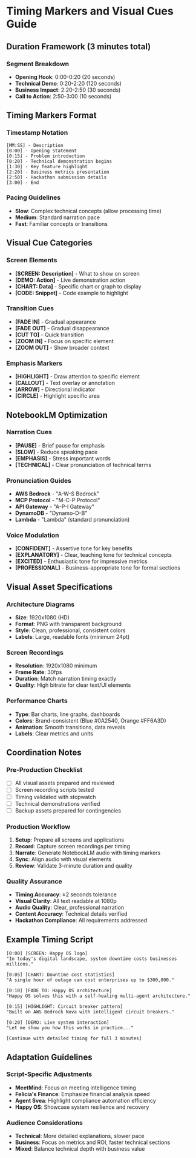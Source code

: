 # Timing Markers and Visual Cues Guide

## Duration Framework (3 minutes total)

### Segment Breakdown
- **Opening Hook**: 0:00-0:20 (20 seconds)
- **Technical Demo**: 0:20-2:20 (120 seconds)
- **Business Impact**: 2:20-2:50 (30 seconds)
- **Call to Action**: 2:50-3:00 (10 seconds)

## Timing Markers Format

### Timestamp Notation
```
[MM:SS] - Description
[0:00] - Opening statement
[0:15] - Problem introduction
[0:20] - Technical demonstration begins
[1:30] - Key feature highlight
[2:20] - Business metrics presentation
[2:50] - Hackathon submission details
[3:00] - End
```

### Pacing Guidelines
- **Slow**: Complex technical concepts (allow processing time)
- **Medium**: Standard narration pace
- **Fast**: Familiar concepts or transitions

## Visual Cue Categories

### Screen Elements
- **[SCREEN: Description]** - What to show on screen
- **[DEMO: Action]** - Live demonstration action
- **[CHART: Data]** - Specific chart or graph to display
- **[CODE: Snippet]** - Code example to highlight

### Transition Cues
- **[FADE IN]** - Gradual appearance
- **[FADE OUT]** - Gradual disappearance
- **[CUT TO]** - Quick transition
- **[ZOOM IN]** - Focus on specific element
- **[ZOOM OUT]** - Show broader context

### Emphasis Markers
- **[HIGHLIGHT]** - Draw attention to specific element
- **[CALLOUT]** - Text overlay or annotation
- **[ARROW]** - Directional indicator
- **[CIRCLE]** - Highlight specific area

## NotebookLM Optimization

### Narration Cues
- **[PAUSE]** - Brief pause for emphasis
- **[SLOW]** - Reduce speaking pace
- **[EMPHASIS]** - Stress important words
- **[TECHNICAL]** - Clear pronunciation of technical terms

### Pronunciation Guides
- **AWS Bedrock** - "A-W-S Bedrock"
- **MCP Protocol** - "M-C-P Protocol"
- **API Gateway** - "A-P-I Gateway"
- **DynamoDB** - "Dynamo-D-B"
- **Lambda** - "Lambda" (standard pronunciation)

### Voice Modulation
- **[CONFIDENT]** - Assertive tone for key benefits
- **[EXPLANATORY]** - Clear, teaching tone for technical concepts
- **[EXCITED]** - Enthusiastic tone for impressive metrics
- **[PROFESSIONAL]** - Business-appropriate tone for formal sections

## Visual Asset Specifications

### Architecture Diagrams
- **Size**: 1920x1080 (HD)
- **Format**: PNG with transparent background
- **Style**: Clean, professional, consistent colors
- **Labels**: Large, readable fonts (minimum 24pt)

### Screen Recordings
- **Resolution**: 1920x1080 minimum
- **Frame Rate**: 30fps
- **Duration**: Match narration timing exactly
- **Quality**: High bitrate for clear text/UI elements

### Performance Charts
- **Type**: Bar charts, line graphs, dashboards
- **Colors**: Brand-consistent (Blue #0A2540, Orange #FF6A3D)
- **Animation**: Smooth transitions, data reveals
- **Labels**: Clear metrics and units

## Coordination Notes

### Pre-Production Checklist
- [ ] All visual assets prepared and reviewed
- [ ] Screen recording scripts tested
- [ ] Timing validated with stopwatch
- [ ] Technical demonstrations verified
- [ ] Backup assets prepared for contingencies

### Production Workflow
1. **Setup**: Prepare all screens and applications
2. **Record**: Capture screen recordings per timing
3. **Narrate**: Generate NotebookLM audio with timing markers
4. **Sync**: Align audio with visual elements
5. **Review**: Validate 3-minute duration and quality

### Quality Assurance
- **Timing Accuracy**: ±2 seconds tolerance
- **Visual Clarity**: All text readable at 1080p
- **Audio Quality**: Clear, professional narration
- **Content Accuracy**: Technical details verified
- **Hackathon Compliance**: All requirements addressed

## Example Timing Script

```
[0:00] [SCREEN: Happy OS logo] 
"In today's digital landscape, system downtime costs businesses millions."

[0:05] [CHART: Downtime cost statistics]
"A single hour of outage can cost enterprises up to $300,000."

[0:10] [FADE TO: Happy OS architecture]
"Happy OS solves this with a self-healing multi-agent architecture."

[0:15] [HIGHLIGHT: Circuit breaker pattern]
"Built on AWS Bedrock Nova with intelligent circuit breakers."

[0:20] [DEMO: Live system interaction]
"Let me show you how this works in practice..."

[Continue with detailed timing for full 3 minutes]
```

## Adaptation Guidelines

### Script-Specific Adjustments
- **MeetMind**: Focus on meeting intelligence timing
- **Felicia's Finance**: Emphasize financial analysis speed
- **Agent Svea**: Highlight compliance automation efficiency
- **Happy OS**: Showcase system resilience and recovery

### Audience Considerations
- **Technical**: More detailed explanations, slower pace
- **Business**: Focus on metrics and ROI, faster technical sections
- **Mixed**: Balance technical depth with business value